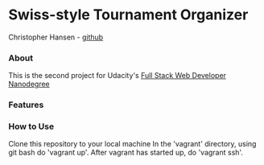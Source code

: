 # Swiss-style Tournament Organizer
Christopher Hansen - [github](https://github.com/chansenaz)

### About
This is the second project for Udacity's [Full Stack Web Developer Nanodegree](https://www.udacity.com/course/full-stack-web-developer-nanodegree--nd004)

### Features


### How to Use
Clone this repository to your local machine
In the 'vagrant' directory, using git bash do 'vagrant up'. After vagrant has started up, do 'vagrant ssh'.